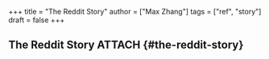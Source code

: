 +++
title = "The Reddit Story"
author = ["Max Zhang"]
tags = ["ref", "story"]
draft = false
+++

## The Reddit Story <span class="tag"><span class="ATTACH">ATTACH</span></span> {#the-reddit-story}
